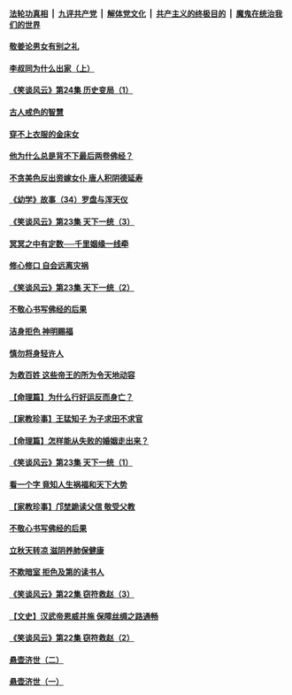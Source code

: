 ####  [法轮功真相](../../../../basic/blob/master/README.md?t=08162113) &nbsp;|&nbsp; [九评共产党](../../../../9ping.md/blob/master/README.md?t=08162113) &nbsp;|&nbsp; [解体党文化](../../../../jtdwh.md/blob/master/README.md?t=08162113)  &nbsp;|&nbsp; [共产主义的终极目的](../../../../gczydzjmd.md/blob/master/README.md?t=08162113) &nbsp;|&nbsp; [魔鬼在统治我们的世界](../../../../mgztzwmdsj.md/blob/master/README.md?t=08162113) 

#### [敬姜论男女有别之礼](../pages/prog647/a102645258.md?t=08162113) 

#### [李叔同为什么出家（上）](../pages/prog647/a102645242.md?t=08162113) 

#### [《笑谈风云》第24集 历史变局（1）](../pages/prog647/a102645211.md?t=08162113) 

#### [古人戒色的智慧](../pages/prog647/a102644639.md?t=08162113) 

#### [穿不上衣服的金床女](../pages/prog647/a102644620.md?t=08162113) 

#### [他为什么总是背不下最后两卷佛经？](../pages/prog647/a102644587.md?t=08162113) 

#### [不贪美色反出资嫁女仆 唐人积阴德延寿](../pages/prog647/a102643957.md?t=08162113) 

#### [《幼学》故事（34）罗盘与浑天仪](../pages/prog647/a102643951.md?t=08162113) 

#### [《笑谈风云》第23集 天下一统（3）](../pages/prog647/a102643937.md?t=08162113) 

#### [冥冥之中有定数──千里姻缘一线牵](../pages/prog647/a102643074.md?t=08162113) 

#### [修心修口 自会远离灾祸](../pages/prog647/a102643036.md?t=08162113) 

#### [《笑谈风云》第23集 天下一统（2）](../pages/prog647/a102643014.md?t=08162113) 

#### [不敬心书写佛经的后果](../pages/prog647/a102642368.md?t=08162113) 

#### [洁身拒色 神明赐福](../pages/prog647/a102642363.md?t=08162113) 

#### [慎勿将身轻许人](../pages/prog647/a102642222.md?t=08162113) 

#### [为救百姓 这些帝王的所为令天地动容](../pages/prog647/a102642052.md?t=08162113) 

#### [【命理篇】为什么行好运反而身亡？](../pages/prog647/a102641592.md?t=08162113) 

#### [【家教珍事】王猛知子 为子求田不求官](../pages/prog647/a102641580.md?t=08162113) 

#### [【命理篇】怎样能从失败的婚姻走出来？](../pages/prog647/a102640802.md?t=08162113) 

#### [《笑谈风云》第23集 天下一统（1）](../pages/prog647/a102640791.md?t=08162113) 

#### [看一个字 竟知人生祸福和天下大势](../pages/prog647/a102640137.md?t=08162113) 

#### [【家教珍事】邝埜跪读父信 敬受父教](../pages/prog647/a102640131.md?t=08162113) 

#### [不敬心书写佛经的后果](../pages/prog647/a102639970.md?t=08162113) 

#### [立秋天转凉 滋阴养肺保健康](../pages/prog647/a102639236.md?t=08162113) 

#### [不欺暗室 拒色及第的读书人](../pages/prog647/a102639223.md?t=08162113) 

#### [《笑谈风云》第22集 窃符救赵（3）](../pages/prog647/a102639213.md?t=08162113) 

#### [【文史】汉武帝恩威并施 保障丝绸之路通畅](../pages/prog647/a102638665.md?t=08162113) 

#### [《笑谈风云》第22集 窃符救赵（2）](../pages/prog647/a102638635.md?t=08162113) 

#### [悬壶济世（二）](../pages/prog647/a102637876.md?t=08162113) 

#### [悬壶济世（一）](../pages/prog647/a102637864.md?t=08162113) 

